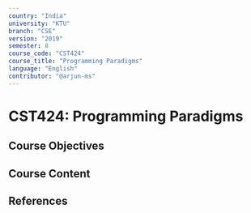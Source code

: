 ```yaml
---
country: "India"
university: "KTU"
branch: "CSE"
version: "2019"
semester: 8
course_code: "CST424"
course_title: "Programming Paradigms"
language: "English"
contributor: "@arjun-ms"
---
```


# CST424: Programming Paradigms

## Course Objectives
<!-- Add your objectives here -->

## Course Content
<!-- Add your syllabus content here -->

## References
<!-- Add reference books here -->
